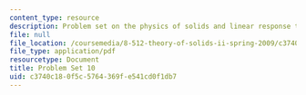 ```yaml
---
content_type: resource
description: Problem set on the physics of solids and linear response theory.
file: null
file_location: /coursemedia/8-512-theory-of-solids-ii-spring-2009/c3740c180f5c5764369fe541cd0f1db7_MIT8_512s09_pset10.pdf
file_type: application/pdf
resourcetype: Document
title: Problem Set 10
uid: c3740c18-0f5c-5764-369f-e541cd0f1db7
---
```

